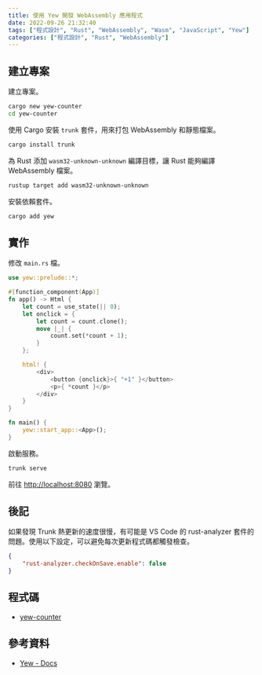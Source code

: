 ```yaml
---
title: 使用 Yew 開發 WebAssembly 應用程式
date: 2022-09-26 21:32:40
tags: ["程式設計", "Rust", "WebAssembly", "Wasm", "JavaScript", "Yew"]
categories: ["程式設計", "Rust", "WebAssembly"]
---
```


## 建立專案

建立專案。

```bash
cargo new yew-counter
cd yew-counter
```

使用 Cargo 安裝 `trunk` 套件，用來打包 WebAssembly 和靜態檔案。

```bash
cargo install trunk
```

為 Rust 添加 `wasm32-unknown-unknown` 編譯目標，讓 Rust 能夠編譯 WebAssembly 檔案。

```bash
rustup target add wasm32-unknown-unknown
```

安裝依賴套件。

```bash
cargo add yew
```

## 實作

修改 `main.rs` 檔。

```rs
use yew::prelude::*;

#[function_component(App)]
fn app() -> Html {
    let count = use_state(|| 0);
    let onclick = {
        let count = count.clone();
        move |_| {
            count.set(*count + 1);
        }
    };

    html! {
        <div>
            <button {onclick}>{ "+1" }</button>
            <p>{ *count }</p>
        </div>
    }
}

fn main() {
    yew::start_app::<App>();
}
```

啟動服務。

```bash
trunk serve
```

前往 <http://localhost:8080> 瀏覽。

## 後記

如果發現 Trunk 熱更新的速度很慢，有可能是 VS Code 的 rust-analyzer 套件的問題。使用以下設定，可以避免每次更新程式碼都觸發檢查。

```json
{
    "rust-analyzer.checkOnSave.enable": false
}
```

## 程式碼

- [yew-counter](https://github.com/memochou1993/yew-counter)

## 參考資料

- [Yew - Docs](https://yew.rs/docs/next/getting-started/build-a-sample-app)
